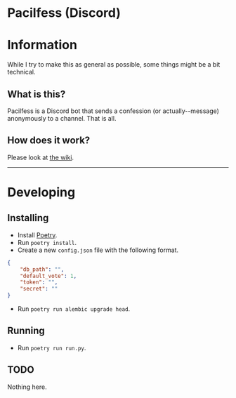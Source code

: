 # Pacilfess (Discord)

# Information

While I try to make this as general as possible, some things might be a bit technical.

## What is this?

Pacilfess is a Discord bot that sends a confession (or actually--message) anonymously to a channel. That is all.

## How does it work?

Please look at [the wiki](https://github.com/Ilmu-Komputer-UI-2021/pacilfess-discord/wiki).

---

# Developing

## Installing

-   Install [Poetry](https://python-poetry.org/).
-   Run `poetry install`.
-   Create a new `config.json` file with the following format.

```json
{
    "db_path": "",
    "default_vote": 1,
    "token": "",
    "secret": ""
}
```

-   Run `poetry run alembic upgrade head`.

## Running

-   Run `poetry run run.py`.

## TODO

Nothing here.
